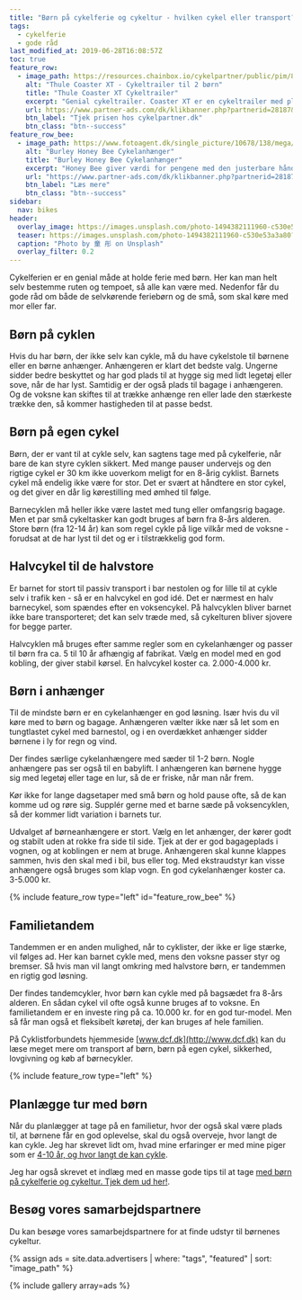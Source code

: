 ```yaml
---
title: "Børn på cykelferie og cykeltur - hvilken cykel eller transport?"
tags:
  - cykelferie
  - gode råd
last_modified_at: 2019-06-28T16:08:57Z
toc: true
feature_row:
  - image_path: https://resources.chainbox.io/cykelpartner/public/pim/8702229b-2e9e-48f8-995c-1eb200c53dec/10101803_A_default.jpg
    alt: "Thule Coaster XT - Cykeltrailer til 2 børn"
    title: "Thule Coaster XT Cykeltrailer"
    excerpt: "Genial cykeltrailer. Coaster XT er en cykeltrailer med plads til 2 børn fra Thule. Her er du garanteret et holdbart transportmiddel med ekstra bagageplads, som du sikkert og komfortabelt kan transportere dine børn i."
    url: https://www.partner-ads.com/dk/klikbanner.php?partnerid=28187&bannerid=16446&htmlurl=https://www.cykelpartner.dk/boernetrailere/thule-coaster-xt---cykeltrailer-til-2-boern---sortturkis
    btn_label: "Tjek prisen hos cykelpartner.dk"
    btn_class: "btn--success"
feature_row_bee:
  - image_path: https://www.fotoagent.dk/single_picture/10678/138/mega/BU945203.jpg
    alt: "Burley Honey Bee Cykelanhænger"
    title: "Burley Honey Bee Cykelanhænger"
    excerpt: "Honey Bee giver værdi for pengene med den justerbare håndtag og det medfølgende Burley Stroller Kit, der gør det muligt at skifte mellem cykeltrailer og barnevogn."
    url: "https://www.partner-ads.com/dk/klikbanner.php?partnerid=28187&bannerid=59734&htmlurl=https://www.cykler.dk/burley-honey-bee-cykelanhaenger.aspx"
    btn_label: "Læs mere"
    btn_class: "btn--success"
sidebar:
  nav: bikes
header:
  overlay_image: https://images.unsplash.com/photo-1494382111960-c530e53a3a80?ixlib=rb-1.2.1&ixid=eyJhcHBfaWQiOjEyMDd9&auto=format&fit=crop&w=1650&q=80
  teaser: https://images.unsplash.com/photo-1494382111960-c530e53a3a80?ixlib=rb-1.2.1&ixid=eyJhcHBfaWQiOjEyMDd9&auto=format&fit=crop&w=400&q=80
  caption: "Photo by 童 彤 on Unsplash"
  overlay_filter: 0.2
---
```


Cykelferien er en genial måde at holde ferie med børn. Her kan man helt selv bestemme ruten og tempoet, så alle kan være med. Nedenfor får du gode råd om både de selvkørende feriebørn og de små, som skal køre med mor eller far. 

## Børn på cyklen

Hvis du har børn, der ikke selv kan cykle, må du have cykelstole til børnene eller en børne anhænger. Anhængeren er klart det bedste valg. Ungerne sidder bedre beskyttet og har god plads til at hygge sig med lidt legetøj eller sove, når de har lyst. Samtidig er der også plads til bagage i anhængeren. Og de voksne kan skiftes til at trække anhænge ren eller lade den stærkeste trække den, så kommer hastigheden til at passe bedst.

## Børn på egen cykel

Børn, der er vant til at cykle selv, kan sagtens tage med på cykelferie, når bare de kan styre cyklen sikkert. Med mange pauser undervejs og den rigtige cykel er 30 km ikke uoverkom meligt for en 8-årig cyklist. Barnets cykel må endelig ikke være for stor. Det er svært at håndtere en stor cykel, og det giver en dår lig kørestilling med ømhed til følge. 
 
Barnecyklen må heller ikke være lastet med tung eller omfangsrig bagage. Men et par små cykeltasker kan godt bruges af børn fra 8-års alderen. Store børn (fra 12-14 år) kan som regel cykle på lige vilkår med de voksne - forudsat at de har lyst til det og er i tilstrækkelig god form.

## Halvcykel til de halvstore

Er barnet for stort til passiv transport i bar nestolen og for lille til at cykle selv i trafik ken - så er en halvcykel en god idé. Det er nærmest en halv barnecykel, som spændes efter en voksencykel. På halvcyklen bliver barnet ikke bare transporteret; det kan selv træde med, så cykelturen bliver sjovere for begge parter. 

Halvcyklen må bruges efter samme regler som en cykelanhænger og passer til børn fra ca. 5 til 10 år afhængig af fabrikat. Vælg en model med en god kobling, der giver stabil kørsel. En halvcykel koster ca. 2.000-4.000 kr. 

## Børn i anhænger

Til de mindste børn er en cykelanhænger en god løsning. Især hvis du vil køre med to børn og bagage. Anhængeren vælter ikke nær så let som en tungtlastet cykel med barnestol, og i en overdækket anhænger sidder børnene i ly for regn og vind. 

Der findes særlige cykelanhængere med sæder til 1-2 børn. Nogle anhængere pas ser også til en babylift. I anhængeren kan børnene hygge sig med legetøj eller tage en lur, så de er friske, når man når frem. 

Kør ikke for lange dagsetaper med små børn og hold pause ofte, så de kan komme ud og røre sig. Supplér gerne med et barne sæde på voksencyklen, så der kommer lidt variation i barnets tur. 

Udvalget af børneanhængere er stort. Vælg en let anhænger, der kører godt og stabilt uden at rokke fra side til side. Tjek at der er god bagageplads i vognen, og at koblingen er nem at bruge. Anhængeren skal kunne klappes sammen, hvis den skal med i bil, bus eller tog. Med ekstraudstyr kan visse anhængere også bruges som klap vogn. En god cykelanhænger koster ca. 3-5.000 kr. 

{% include feature_row type="left" id="feature_row_bee" %}

## Familietandem

Tandemmen er en anden mulighed, når to cyklister, der ikke er lige stærke, vil følges ad. Her kan barnet cykle med, mens den voksne passer styr og bremser. Så hvis man vil langt omkring med halvstore børn, er tandemmen en rigtig god løsning. 

Der findes tandemcykler, hvor børn kan cykle med på bagsædet fra 8-års alderen. En sådan cykel vil ofte også kunne bruges af to voksne. En familietandem er en investe ring på ca. 10.000 kr. for en god tur-model. Men så får man også et fleksibelt køretøj, der kan bruges af hele familien. 

På Cyklistforbundets hjemmeside [www.dcf.dk](http://www.dcf.dk) kan du læse meget mere om transport af børn, børn på egen cykel, sikkerhed, lovgivning og køb af børnecykler. 

{% include feature_row type="left" %}

## Planlægge tur med børn

Når du planlægger at tage på en familietur, hvor der også skal være plads til, at børnene får en god oplevelse, skal du også overveje, hvor langt de kan cykle. Jeg har skrevet lidt om, hvad mine erfaringer er med mine piger som er [4-10 år, og hvor langt de kan cykle](/barn-cykle-langt/).

Jeg har også skrevet et indlæg med en masse gode tips til at tage [med børn på cykelferie og cykeltur. Tjek dem ud her!](/boern-paa-cykelferie/).

## Besøg vores samarbejdspartnere

Du kan besøge vores samarbejdspartnere for at finde udstyr til børnenes cykeltur.

{% assign ads = site.data.advertisers | where: "tags", "featured" | sort: "image_path" %}

{% include gallery array=ads %}
